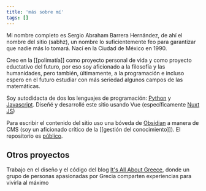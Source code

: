 ```yaml
---
title: 'más sobre mí'
tags: []
---
```


Mi nombre completo es Sergio Abraham Barrera Hernández, de ahí el nombre del sitio (sabhz), un nombre lo suficientemente feo para garantizar que nadie más lo tomará. Nací en la Ciudad de México en 1990.

Creo en la [[polimatía]] como proyecto personal de vida y como proyecto eductativo del futuro, por eso soy aficionado a la filosofía y las humanidades, pero también, últimamente, a la programación e incluso espero en el futuro estudiar con más seriedad algunos campos de las matemáticas.

Soy autodidacta de dos los lenguajes de programación: [Python](https://www.python.org/) y [Javascript](https://www.javascript.com/). Diseñé y desarrollé este sitio usando Vue (específicamente [Nuxt JS](https://nuxtjs.org/))

Para escribir el contenido del sitio uso una bóveda de [Obsidian](https://obsidian.md/) a manera de CMS (soy un aficionado crítico de la [[gestión del conocimiento]]). El repositorio es [público](https://github.com/abrahambahez/sabhz).

## Otros proyectos

Trabajo en el diseño y el código del blog [It's All About Greece](https://itsallaboutgreece.com/es), donde un grupo de personas apasionadas por Grecia comparten experiencias para vivirla al máximo